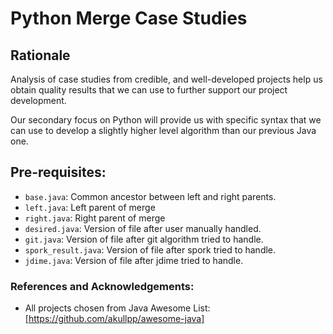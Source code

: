 # Python Merge Case Studies

## Rationale

Analysis of case studies from credible, and well-developed projects help us obtain quality results that we can use to further support our project development.

Our secondary focus on Python will provide us with specific syntax that we can use to develop a slightly higher level algorithm than our previous Java one. 

## Pre-requisites:

*  `base.java`: Common ancestor between left and right parents.
*  `left.java`: Left parent of merge
* `right.java`: Right parent of merge
* `desired.java`: Version of file after user manually handled.
*  `git.java`: Version of file after git algorithm tried to handle.
* `spork_result.java`: Version of file after spork tried to handle.
* `jdime.java`: Version of file after jdime tried to handle.


### References and Acknowledgements:

* All projects chosen from Java Awesome List: [https://github.com/akullpp/awesome-java]
